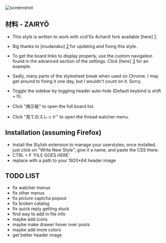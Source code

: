 ![screenshot](https://raw.githubusercontent.com/commit-sudoku/zairyou/master/screenshot.png)

材料 - ZAIRYŌ
-----------

* This style is written to work with ccd'0s 4chanX fork available [here] [1].

* Big thanks to [mudanaku] [2] for updating and fixing this style.

* To get the board links to display properly, use the custom navigation found in the advanced section of the settings. Click [here] [3] for an example.

* Sadly, many parts of the stylesheet break when used on Chrome. I may get around to fixing it one day, but I wouldn't count on it. Sorry.

* Toggle the sidebar by toggling header auto-hide (Default keybind is shift + h).

* Click "掲示板" to open the full board list.

* Click "見てのスレッド" to open the thread watcher menu.

Installation (assuming Firefox)
-------------------------------

* Install the Stylish extension to manage your userstyles; once installed, just click on "Write New Style", give it a name, and paste the CSS there.
* CTRL + F 'FILE GOES HERE'
* replace with a path to your 1920*64 header image

TODO LIST
-------------------------------
* fix watcher menus
* fix other menus
* fix picture captcha popout
* fix broken catalog
* fix quick reply getting stuck
* find way to add in file info
* maybe add icons
* maybe make drawer hover over posts
* maybe add more colors
* get better header image

[1]: https://github.com/ccd0/4chan-x
[2]: https://github.com/mudanaku/
[3]: http://i.imgur.com/opfVRLw.png
